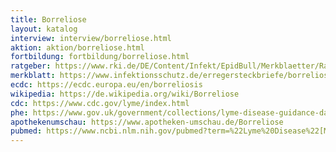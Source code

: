 ```yaml
---
title: Borreliose
layout: katalog
interview: interview/borreliose.html
aktion: aktion/borreliose.html
fortbildung: fortbildung/borreliose.html
ratgeber: https://www.rki.de/DE/Content/Infekt/EpidBull/Merkblaetter/Ratgeber_LymeBorreliose.html
merkblatt: https://www.infektionsschutz.de/erregersteckbriefe/borreliose/
ecdc: https://ecdc.europa.eu/en/borreliosis
wikipedia: https://de.wikipedia.org/wiki/Borreliose
cdc: https://www.cdc.gov/lyme/index.html
phe: https://www.gov.uk/government/collections/lyme-disease-guidance-data-and-analysis
apothekenumschau: https://www.apotheken-umschau.de/Borreliose
pubmed: https://www.ncbi.nlm.nih.gov/pubmed?term=%22Lyme%20Disease%22[Mesh]
---
```

